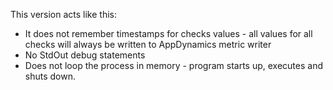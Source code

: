 This version acts like this:

* It does not remember timestamps for checks values - all values for all checks will always be written to AppDynamics metric writer
* No StdOut debug statements
* Does not loop the process in memory - program starts up, executes and shuts down.